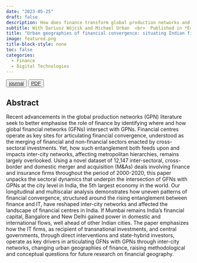 ```yaml
---
date: "2023-05-25"
draft: false
description: How does finance transform global production networks and affect the hierarchy of financial centres? Recent advancements in the global production networks (GPNs) literature seek to better emphasize the role of finance by identifying where and how global financial networks (GFNs) intersect with GPNs. Financial centers (FCs) operate as key sites for articulating financial convergence, understood as the merging of financial and nonfinancial sectors enacted by cross-sectoral investments. Yet, how such entanglement both feeds on and impacts intercity networks, affecting metropolitan hierarchies, remains largely overlooked. Using a novel data set of 12,147 intersectoral, cross-border and domestic merger and acquisition deals involving finance and insurance firms throughout the period of 2000–20, this article unpacks the sectoral dynamics that underpin the intersection of GFNs with GPNs at the city level in India, the fifth largest economy in the world.
subtitle: With Dariusz Wójcik and Michael Urban  <br>  Published in *Economic Geography*.
title: "Urban geographies of financial convergence: situating Indian financial centres across global production and financial networks"
image: featured.png
title-block-style: none
toc: false
categories: 
  - Finance
  - Digital Technologies
---
```


<button type="button" class="btn btn-outline-success"><a href="https://doi.org/10.1080/00130095.2023.2205584">journal</a>
</button>
<button type="button" class="btn btn-outline-success"><a href="https://jmigozzi.github.io/publications/india_ma/Migozzi_et_a_2023_Urban_Geographies_Financial_Convergence.pdf" target="_blank">PDF</a>
</button>


## Abstract

Recent advancements in the global production networks (GPN) literature seek to better emphasise the role of finance by identifying where and how global financial networks (GFNs) intersect with GPNs. Financial centres operate as key sites for articulating financial convergence, understood as the merging of financial and non-financial sectors enacted by cross-sectoral investments. Yet, how such entanglement both feeds upon and impacts inter-city networks, affecting metropolitan hierarchies, remains largely overlooked. Using a novel dataset of 12,147 inter-sectoral, cross-border and domestic merger and acquisition (M&As) deals involving finance and insurance firms throughout the period of 2000-2020, this paper unpacks the sectoral dynamics that underpin the intersection of GFNs with GPNs at the city level in India, the 5th largest economy in the world. Our longitudinal and multiscalar analysis demonstrates how uneven patterns of financial convergence, structured around the rising entanglement between finance and IT, have reshaped inter-city networks and affected the landscape of financial centres in India. If Mumbai remains India’s financial capital, Bangalore and New Delhi gained power in domestic and international flows, well ahead of other Indian cities. The paper emphasizes how the IT firms, as recipient of transnational investments, and central governments, through direct interventions and state-hybrid investors, operate as key drivers in articulating GFNs with GPNs through inter-city networks, changing urban geographies of finance, raising methodological and conceptual questions for future research on financial geography.
